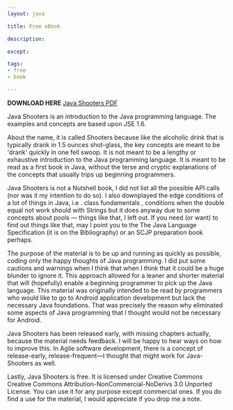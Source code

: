 ```yaml
---
layout: java

title: Free eBook 

description:

except:

tags:
- free
- book

---
```



**DOWNLOAD HERE** [Java Shooters PDF](https://docs.google.com/file/d/0B9KzAAnwByp8N1ZmMkY5WG9Jc1E/edit?usp=sharing)

Java Shooters is an introduction to the Java programming language. The examples and concepts are based upon JSE 1.6.

About the name, it is called Shooters because like the alcoholic drink that is typically drank in 1.5 ounces shot-glass, the key concepts are meant to be 'drank' quickly in one fell swoop. It is not meant to be a lengthy or exhaustive introduction to the Java programming language. It is meant to be read as a first book in Java, without the terse and cryptic explanations of the concepts that usually trips up beginning programmers.

Java Shooters is not a Nutshell book, I did not list all the possible API calls (nor was it my intention to do so). I also downplayed the edge conditions of a lot of things in Java, i.e . class fundamentals , conditions when the double equal not work should with Strings but it does anyway due to some concepts about pools &mdash; things like that, I left out. If you need (or want) to find out things like that, may I point you to the The Java Language Specification (it is on the Bibliography) or an SCJP preparation book perhaps.

The purpose of the material is to be up and running as quickly as possible, coding only the happy thoughts of Java programming. I did put some cautions and warnings when I think that when I think that it could be a huge blunder to ignore it. This approach allowed for a leaner and shorter material that will (hopefully) enable a beginning programmer to pick up the Java language. This material was originally intended to be read by programmers who would like to go to Android application development but lack the necessary Java foundations. That was precisely the reason why eliminated some aspects of Java programming that I thought would not be necessary for Android.

Java Shooters has been released early, with missing chapters actually, because the material needs feedback. I will be happy to hear ways on how to improve this. In Agile software development, there is a concept of release-early, release-frequent—I thought that might work for Java-Shooters as well.

Lastly, Java Shooters is free. It is licensed under Creative Commons Creative Commons Attribution-NonCommercial-NoDerivs 3.0 Unported License. You can use it for any purpose except commercial ones. If you do find a use for the material, I would appreciate if you drop me a note.